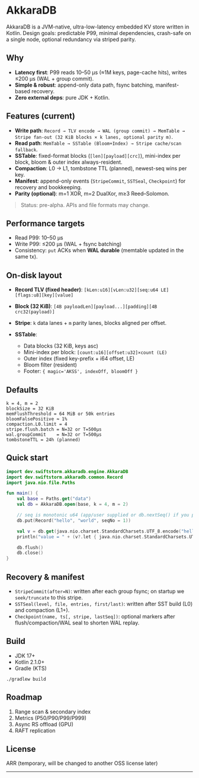 # AkkaraDB

AkkaraDB is a JVM-native, ultra-low-latency embedded KV store written in Kotlin.
Design goals: predictable P99, minimal dependencies, crash-safe on a single node, optional redundancy via striped parity.

## Why

* **Latency first**: P99 reads 10–50 µs (≈1M keys, page-cache hits), writes ≤200 µs (WAL + group commit).
* **Simple & robust**: append-only data path, fsync batching, manifest-based recovery.
* **Zero external deps**: pure JDK + Kotlin.

## Features (current)

* **Write path**: `Record → TLV encode → WAL (group commit) → MemTable → Stripe fan-out (32 KiB blocks × k lanes, optional parity m)`.
* **Read path**: `MemTable → SSTable (Bloom+Index) → Stripe cache/scan fallback`.
* **SSTable**: fixed-format blocks (`[len][payload][crc]`), mini-index per block, bloom & outer index always-resident.
* **Compaction**: L0 → L1, tombstone TTL (planned), newest-seq wins per key.
* **Manifest**: append-only events (`StripeCommit`, `SSTSeal`, `Checkpoint`) for recovery and bookkeeping.
* **Parity (optional)**: m=1 XOR, m=2 DualXor, m≥3 Reed–Solomon.

> Status: pre-alpha. APIs and file formats may change.

## Performance targets

* Read P99: 10–50 µs
* Write P99: ≤200 µs (WAL + fsync batching)
* Consistency: `put` ACKs when **WAL durable** (memtable updated in the same tx).

## On-disk layout

* **Record TLV (fixed header)**: `[kLen:u16][vLen:u32][seq:u64 LE][flags:u8][key][value]`
* **Block (32 KiB)**: `[4B payloadLen][payload...][padding][4B crc32(payload)]`
* **Stripe**: `k` data lanes + `m` parity lanes, blocks aligned per offset.
* **SSTable**:

    * Data blocks (32 KiB, keys asc)
    * Mini-index per block: `[count:u16][offset:u32]×count (LE)`
    * Outer index (fixed key-prefix + i64 offset, LE)
    * Bloom filter (resident)
    * Footer: `{ magic='AKSS', indexOff, bloomOff }`

## Defaults

```
k = 4, m = 2
blockSize = 32 KiB
memFlushThreshold = 64 MiB or 50k entries
bloomFalsePositive ≈ 1%
compaction.L0.limit = 4
stripe.flush.batch = N=32 or T=500µs
wal.groupCommit    = N=32 or T=500µs
tombstoneTTL = 24h (planned)
```

## Quick start

```kotlin
import dev.swiftstorm.akkaradb.engine.AkkaraDB
import dev.swiftstorm.akkaradb.common.Record
import java.nio.file.Paths

fun main() {
    val base = Paths.get("data")
    val db = AkkaraDB.open(base, k = 4, m = 2)

    // seq is monotonic u64 (app/user supplied or db.nextSeq() if you provide it)
    db.put(Record("hello", "world", seqNo = 1))

    val v = db.get(java.nio.charset.StandardCharsets.UTF_8.encode("hello"))
    println("value = " + (v?.let { java.nio.charset.StandardCharsets.UTF_8.decode(it) }))

    db.flush()
    db.close()
}
```

## Recovery & manifest

* `StripeCommit(after=N)`: written after each group fsync; on startup we `seek/truncate` to this stripe.
* `SSTSeal(level, file, entries, first/last)`: written after SST build (L0) and compaction (L1+).
* `Checkpoint(name, ts[, stripe, lastSeq])`: optional markers after flush/compaction/WAL seal to shorten WAL replay.

## Build

* JDK 17+
* Kotlin 2.1.0+
* Gradle (KTS)

```
./gradlew build
```

## Roadmap

1. Range scan & secondary index
2. Metrics (P50/P90/P99/P999)
3. Async RS offload (GPU)
4. RAFT replication

## License

ARR (temporary, will be changed to another OSS license later)

---
